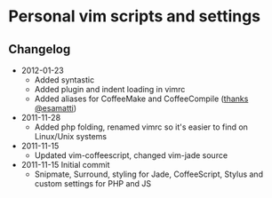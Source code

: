 Personal vim scripts and settings
===


Changelog
---

- 2012-01-23 
    + Added syntastic 
    + Added plugin and indent loading in vimrc
    + Added aliases for CoffeeMake and CoffeeCompile ([thanks @esamatti](http://esa-matti.suuronen.org/blog/2011/11/28/how-to-write-coffeescript-efficiently/))
- 2011-11-28
    + Added php folding, renamed vimrc so it's easier to find on Linux/Unix systems
- 2011-11-15
    + Updated vim-coffeescript, changed vim-jade source
- 2011-11-15    Initial commit 
    + Snipmate, Surround, styling for Jade, CoffeeScript, Stylus and custom settings for PHP and JS


